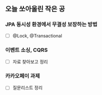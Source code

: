 ## 오늘 쏘아올린 작은 공

### JPA 동시성 환경에서 무결성 보장하는 방법
- [ ] @Lock, @Transactional

### 이벤트 소싱, CQRS
- [ ] 자료 찾아보고 정리

### 카카오페이 과제
- [ ] 질문리스트 정리
